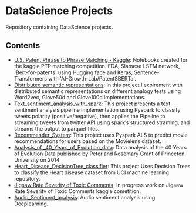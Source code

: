 # DataScience Projects 
Repository containing DataScience projects.

## Contents
- [U.S. Patent Phrase to Phrase Matching - Kaggle](https://github.com/Abd-elr4hman/Data-Science/tree/main/PTP_matching_kaggle_competition): Notebooks created for the kaggle PTP matching competition. EDA, Siamese LSTM network, 'Bert-for-patents' using Hugging face and Keras, Sentence-Transformers with 'AI-Growth-Lab/PatentSBERTa'.
- [Distributed semantic representations](https://github.com/Abd-elr4hman/Data-Science/tree/main/Distributed%20semantic%20representations%20expiremints): In this project I expirement with distributed semantic representations on different analogy tests using Word2vec, Glove50d and Glove100d implementations.
- [Text_sentiment_analysis_with_spark](https://github.com/Abd-elr4hman/Data-Science/tree/main/Text_sentiment_analysis_with_spark): This project presents a  text sentiment analysis pipeline implementation using Pyspark to classify tweets polarity (positive/negative), then applies the Pipeline to streaming tweets from twitter API using spark’s structured 
straming, and streams the output to parquet files.
- [Recommender_System](https://github.com/Abd-elr4hman/Data-Science/tree/main/Recommender): This project uses Pyspark ALS to predict movie recommendations for users based on the Movielens dataset.
- [Analysis_of _40_Years_of_Evolution_data](https://github.com/Abd-elr4hman/Data-Science/tree/main/Analysis_of%20_40_Years_of_Evolution_data): Data analysis of the 40 Years of Evolution Data published by Peter and Rosemary Grant of Princeton University on 2014.
- [Heart_Disease_DecisionTree_classifier](https://github.com/Abd-elr4hman/Data-Science/tree/main/Heart_Disease_Classification): This project Uses Decision Trees to classify the Heart disease dataset from UCI machine learning repository.
- [Jigsaw Rate Severity of Toxic Comments](https://github.com/Abd-elr4hman/Data-Science/tree/main/Jigsaw%20Rate%20Severity%20of%20Toxic%20Comments): In progress work on Jigsaw Rate Severity of Toxic Comments kaggle cometition.
- [Audio_Sentiment_analysis](https://github.com/Abd-elr4hman/Data-Science/blob/main/Audio_Sentiment_analysis/Audio_Sentiment_analysis.ipynb): Audio sentiment analysis using Deeplearning.
